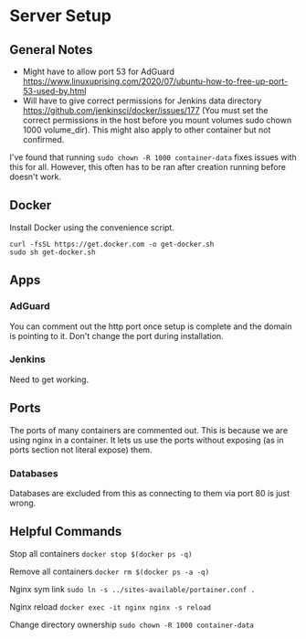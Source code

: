 # Server Setup
## General Notes
* Might have to allow port 53 for AdGuard https://www.linuxuprising.com/2020/07/ubuntu-how-to-free-up-port-53-used-by.html
* Will have to give correct permissions for Jenkins data directory https://github.com/jenkinsci/docker/issues/177 (You must set the correct permissions in the host before you mount volumes sudo chown 1000 volume_dir). 
  This might also apply to other container but not confirmed.

I've found that running `sudo chown -R 1000 container-data` fixes issues with this for all. 
However, this often has to be ran after creation running before doesn't work.

## Docker
Install Docker using the convenience script.
```
curl -fsSL https://get.docker.com -o get-docker.sh
sudo sh get-docker.sh
```

## Apps
### AdGuard
You can comment out the http port once setup is complete and the domain is pointing to it.
Don't change the port during installation.

### Jenkins
Need to get working.

## Ports
The ports of many containers are commented out. This is because we are using nginx in a 
container. It lets us use the ports without exposing (as in ports section not literal expose) them.

### Databases
Databases are excluded from this as connecting to them via port 80 is just wrong.

## Helpful Commands
Stop all containers
`docker stop $(docker ps -q)`

Remove all containers
`docker rm $(docker ps -a -q)`

Nginx sym link
`sudo ln -s ../sites-available/portainer.conf .`

Nginx reload
`docker exec -it nginx nginx -s reload`

Change directory ownership
`sudo chown -R 1000 container-data`